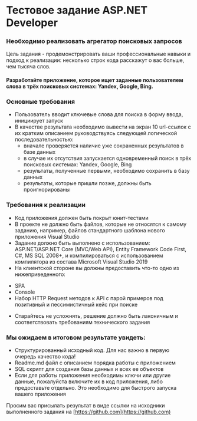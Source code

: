 
# Тестовое задание ASP.NET Developer

### Необходимо реализовать агрегатор поисковых запросов
Цель задания - продемонстрировать ваши профессиональные навыки и подход к реализации:
несколько строк кода расскажут о вас больше, чем тысяча слов.

#### Разработайте приложение, которое ищет заданные пользователем слова в трёх поисковых системах: Yandex, Google, Bing.

### Основные требования
* Пользователь вводит ключевые слова для поиска в форму ввода, инициирует запуск
* В качестве результата необходимо вывести на экран 10 url-ссылок с их кратким описанием руководствуясь следующей логической последовательностью:
  * вначале проверяется наличие уже сохраненных результатов в базе данных
  * в случае их отсутствия запускается одновременный поиск в трёх поисковых системах: Yandex, Google, Bing
  * pезультаты, полученные первыми, необходимо сохранить в базу данных
  * результаты, которые пришли позже, должны быть проигнорированы
  
### Требования к реализации
* Код приложения должен быть покрыт юнит-тестами
* В проекте не должно быть файлов, которые не относятся к самому заданию, например, файлов стандартного шаблона нового приложения Visual Studio
* Задание должно быть выполнено с использованием: ASP.NET/ASP.NET Core (MVC/Web API), Entity Framework Code First, C#, MS SQL 2008+, и компилироваться с использованием компилятора из состава Microsoft Visual Studio 2019
* На клиентской стороне вы должны предоставить что-то одно из нижеприведенного:
 - SPA
 - Console
 - Набор HTTP Request методов к API c парой примеров под позитивный и пессимистичный кейс при поиске
* Старайтесь не усложнять, решение должно быть лаконичным и соответствовать требованиям технического задания

### Мы ожидаем в итоговом результате увидеть:
* Структурированный исходный код. Для нас важно в первую очередь качество кода!
* Readme.md файл с описанием порядка работы с приложением
* SQL скрипт для создания базы данных и всех ее объектов
* Если для работы приложения необходимы ключи или другие данные, пожалуйста включите их в код приложения, либо предоставьте отдельно. Это необходимо для быстрого запуска вашего приложения

Просим вас присылать результат в виде cсылки на исходники выполненного задания на ​[https://github.com​](https://github.com)

